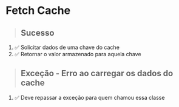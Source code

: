 # Fetch Cache

> ## Sucesso
1. ✅ Solicitar dados de uma chave do cache
2. ✅ Retornar o valor armazenado para aquela chave

> ## Exceção - Erro ao carregar os dados do cache
1. ✅ Deve repassar a exceção para quem chamou essa classe